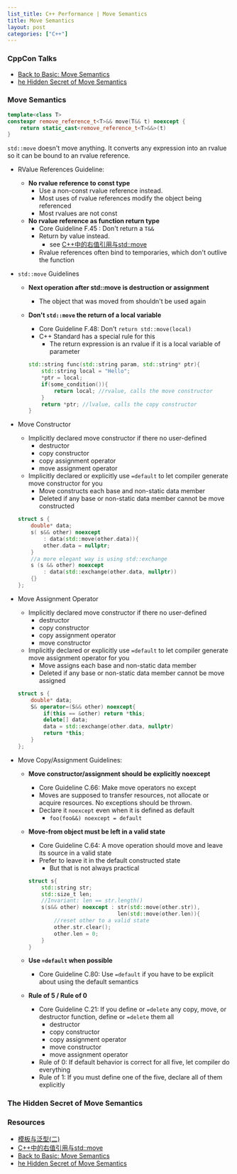 ```yaml
---
list_title: C++ Performance | Move Semantics
title: Move Semantics
layout: post
categories: ["C++"]
---
```


### CppCon Talks

- [Back to Basic: Move Semantics](https://www.youtube.com/watch?v=ZG59Bqo7qX4&t=1421s)
- [he Hidden Secret of Move Semantics](https://www.youtube.com/watch?v=TFMKjL38xAI)

### Move Semantics

```cpp
template<class T>
constexpr remove_reference_t<T>&& move(T&& t) noexcept {
    return static_cast<remove_reference_t<T>&&>(t)
}
```

`std::move` doesn't move anything. It converts any expression into an rvalue so it can be bound to an rvalue reference.

- RValue References Guideline: 
    - **No rvalue reference to const type**
        - Use a non-const rvalue reference instead.
        - Most uses of rvalue references modify the object being referenced
        - Most rvalues are not const
    - **No rvalue reference as function return type**
        - Core Guideline F.45 : Don't return a `T&&`
        - Return by value instead.
            - see [C++中的右值引用与std::move]()
        - Rvalue references often bind to temporaries, which don't outlive the function

- `std::move` Guidelines
    - **Next operation after std::move is destruction or assignment**
        - The object that was moved from shouldn't be used again
    - **Don't `std::move` the return of a local variable**
        -  Core Guideline F.48: Don't `return std::move(local)`
        - C++ Standard has a special rule for this
            - The return expression is an rvalue if it is a local variable of parameter

        ```cpp
        std::string func(std::string param, std::string* ptr){
            std::string local = "Hello";
            *ptr = local;
            if(some_condition()){
                return local; //rvalue, calls the move constructor
            }
            return *ptr; //lvalue, calls the copy constructor
        }
        ```
- Move Constructor
    - Implicitly declared move constructor if there no user-defined 
        - destructor
        - copy constructor
        - copy assignment operator
        - move assignment operator
    - Implicitly declared or explicitly use `=default` to let compiler generate move constructor for you
        - Move constructs each base and non-static data member
        - Deleted if any base or non-static data member cannot be move constructed

    ```cpp
    struct s {
        double* data;
        s( s&& other) noexcept 
            : data(std::move(other.data)){
            other.data = nullptr;
        }
        //a more elegant way is using std::exchange
        s (s && other) noexcept
            : data(std::exchange(other.data, nullptr))
        {}
    };
    ```

- Move Assignment Operator
    - Implicitly declared move constructor if there no user-defined 
        - destructor
        - copy constructor
        - copy assignment operator
        - move constructor
    - Implicitly declared or explicitly use `=default` to let compiler generate move assignment operator for you
        - Move assigns each base and non-static data member
        - Deleted if any base or non-static data member cannot be move assigned

    ```cpp
    struct s {
        double* data;
        S& operator=(S&& other) noexcept{
            if(this == &other) return *this;
            delete[] data;
            data = std::exchange(other.data, nullptr)
            return *this;
        }
    };
    ```
- Move Copy/Assignment Guidelines:
    - **Move constructor/assignment should be explicitly noexcept**
        - Core Guideline C.66: Make move operators no except
        - Moves are supposed to transfer resources, not allocate or acquire resources. No exceptions should be thrown.
        - Declare it `noexcept` even when it is defined as default
            - `foo(foo&&) noexcept = default`
    - **Move-from object must be left in a valid state**
        - Core Guideline C.64: A move operation should move and leave its source in a valid state
        - Prefer to leave it in the default constructed state
            - But that is not always practical

        ```cpp
        struct s{
            std::string str;
            std::size_t len;
            //Invariant: len == str.length()
            s(s&& other) noexcept : str(std::move(other.str)),
                                    len(std::move(other.len)){
                //reset other to a valid state
                other.str.clear();
                other.len = 0;
            }
        }
        ```
    - **Use `=default` when possible**
        - Core Guideline C.80: Use `=default` if you have to be explicit about using the default semantics
    
    - **Rule of 5 / Rule of 0**
        - Core Guideline C.21: If you define or `=delete` any copy, move, or destructor function, define or `=delete` them all
            - destructor
            - copy constructor
            - copy assignment operator
            - move constructor
            - move assignment operator
        - Rule of 0: If default behavior is correct for all five, let compiler do everything
        - Rule of 1: If you must define one of the five, declare all of them explicitly

### The Hidden Secret of Move Semantics



### Resources

- [模板与泛型(二)](https://xta0.me/2009/09/20/Cpp-Basics-8.html)
- [C++中的右值引用与std::move](https://xta0.me/2017/03/10/cpp-rvalue-move.html)
- [Back to Basic: Move Semantics](https://www.youtube.com/watch?v=ZG59Bqo7qX4&t=1421s)
- [he Hidden Secret of Move Semantics](https://www.youtube.com/watch?v=TFMKjL38xAI)